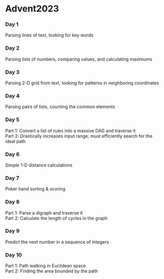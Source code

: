 # Advent2023

### Day 1
Parsing lines of text, looking for key words

### Day 2
Parsing lists of numbers, comparing values, and calculating maximums

### Day 3
Parsing 2-D grid from text, looking for patterns in neighboring coordinates

### Day 4
Parsing pairs of lists, counting the common elements

### Day 5
Part 1: Convert a list of rules into a massive DAG and traverse it  
Part 2: Drastically increases input range;  must efficiently search for the ideal path

### Day 6
Simple 1-D distance calculations

### Day 7
Poker hand sorting & scoring

### Day 8
Part 1: Parse a digraph and traverse it  
Part 2: Calculate the length of cycles in the graph

### Day 9
Predict the next number in a sequence of integers

### Day 10
Part 1: Path walking in Euclidean space  
Part 2: Finding the area bounded by the path